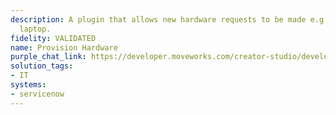 ```yaml
---
description: A plugin that allows new hardware requests to be made e.g., new hire
  laptop.
fidelity: VALIDATED
name: Provision Hardware
purple_chat_link: https://developer.moveworks.com/creator-studio/developer-tools/purple-chat-builder/?workspace=%7B%22title%22%3A%22My+Workspace%22%2C%22botSettings%22%3A%7B%22name%22%3A%22%22%2C%22imageUrl%22%3A%22%22%7D%2C%22mocks%22%3A%5B%7B%22id%22%3A8621%2C%22title%22%3A%22New+Mock%22%2C%22transcript%22%3A%7B%22messages%22%3A%5B%7B%22from%22%3A%22USER%22%2C%22text%22%3A%22I+need+to+request+a+laptop+for+our+new+hire.%22%7D%2C%7B%22from%22%3A%22BOT%22%2C%22text%22%3A%22Sure%2C+I+can+help+with+that.+I+just+need+a+few+details.+What+is+the+new+hire%27s+name+and+their+start+date%3F%22%7D%2C%7B%22from%22%3A%22USER%22%2C%22text%22%3A%22The+new+hire+is+Jamie+Smith%2C+starting+on+June+1st.%22%7D%2C%7B%22from%22%3A%22BOT%22%2C%22text%22%3A%22Great%21+What+laptop+model+should+we+request+for+Jamie%3F%22%7D%2C%7B%22from%22%3A%22USER%22%2C%22text%22%3A%22Please+request+a+MacBook+Pro.%22%7D%2C%7B%22from%22%3A%22BOT%22%2C%22text%22%3A%22Let+me+confirm+the+details+before+submitting+the+request.%3Cbr%3E%22%2C%22cards%22%3A%5B%7B%22title%22%3A%22%3Cp%3EPlease+confirm+the+laptop+request+details%3Cbr%3E%3C%2Fp%3E%22%2C%22text%22%3A%22%3Cp%3E%3Cb%3ENew+Hire%3A+%3C%2Fb%3EJamie+Smith%3Cbr%3E%3Cb%3EStart+Date%3A%3C%2Fb%3E+June+1st%3Cbr%3E%3Cb%3ELaptop+Model%3A+%3C%2Fb%3EMacBook+Pro%3Cbr%3E%3C%2Fp%3E%22%2C%22buttons%22%3A%5B%7B%22style%22%3A%22PRIMARY%22%2C%22text%22%3A%22Submit+Request%22%7D%2C%7B%22text%22%3A%22Edit+Details%22%7D%2C%7B%22text%22%3A%22Cancel%22%7D%5D%7D%5D%7D%5D%2C%22settings%22%3A%7B%22colorStyle%22%3A%22LIGHT%22%2C%22startTime%22%3A%2211%3A43%2BAM%22%2C%22defaultPerson%22%3A%22GWEN%22%2C%22editable%22%3Atrue%2C%22botName%22%3A%22%22%2C%22botImageUrl%22%3A%22%22%7D%7D%7D%5D%7D
solution_tags:
- IT
systems:
- servicenow
---
```


